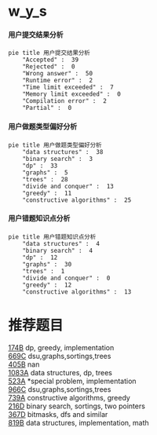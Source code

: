 # w_y_s

<!-- tabs:start -->



#### **用户提交结果分析**

```mermaid
pie title 用户提交结果分析
    "Accepted" :  39
    "Rejected" :  0
    "Wrong answer" :  50
    "Runtime error" :  2
    "Time limit exceeded" :  7
    "Memory limit exceeded" :  0
    "Compilation error" :  2
    "Partial" :  0
```

#### **用户做题类型偏好分析**

```mermaid
pie title 用户做题类型偏好分析
    "data structures" :  38
    "binary search" :  3
    "dp" :  33
    "graphs" :  5
    "trees" :  28
    "divide and conquer" :  13
    "greedy" :  11
    "constructive algorithms" :  25
```
#### **用户错题知识点分析**

```mermaid
pie title 用户错题知识点分析
    "data structures" :  4
    "binary search" :  4
    "dp" :  12
    "graphs" :  30
    "trees" :  1
    "divide and conquer" :  0
    "greedy" :  12
    "constructive algorithms" :  13
```



<!-- tabs:end -->
# 推荐题目
[174B](https://codeforces.com/contest/174/problem/B)		dp,
                        greedy,
                        implementation		  
[669C](https://codeforces.com/contest/669/problem/C)		dsu,graphs,sortings,trees		  
[405B](https://codeforces.com/contest/405/problem/B)		nan		  
[1083A](https://codeforces.com/contest/1083/problem/A)		data structures,
                        dp,
                        trees		  
[523A](https://codeforces.com/contest/523/problem/A)		*special problem,
                        implementation		  
[966C](https://codeforces.com/contest/966/problem/C)		dsu,graphs,sortings,trees		  
[739A](https://codeforces.com/contest/739/problem/A)		constructive algorithms,
                        greedy		  
[216D](https://codeforces.com/contest/216/problem/D)		binary search,
                        sortings,
                        two pointers		  
[367D](https://codeforces.com/contest/367/problem/D)		bitmasks,
                        dfs and similar		  
[819B](https://codeforces.com/contest/819/problem/B)		data structures,
                        implementation,
                        math		  
